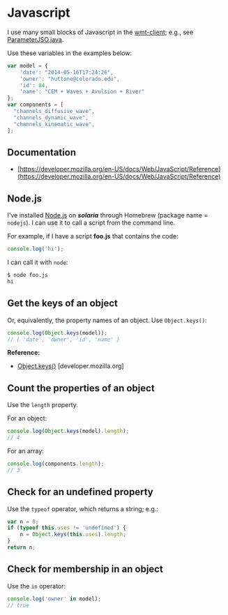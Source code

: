 # Javascript

I use many small blocks of Javascript in the
[wmt-client](https://github.com/csdms/wmt-client);
e.g., see
[ParameterJSO.java](https://github.com/csdms/wmt-client/blob/master/src/edu/colorado/csdms/wmt/client/data/ParameterJSO.java).

Use these variables in the examples below:
```javascript
var model = {
	'date': "2014-05-16T17:24:26",
	'owner': "huttone@colorado.edu",
	'id': 84,
	'name': "CEM + Waves + Avulsion + River"
};
var components = [
  "channels_diffusive_wave",
  "channels_dynamic_wave",
  "channels_kinematic_wave",
];
```

## Documentation

* [https://developer.mozilla.org/en-US/docs/Web/JavaScript/Reference](https://developer.mozilla.org/en-US/docs/Web/JavaScript/Reference)


## Node.js

I've installed [Node.js](https://nodejs.org/en/)
on ***solaria*** through Homebrew
(package name = `nodejs`).
I can use it to call a script from the command line.

For example, if I have a script **foo.js**
that contains the code:
```javascript
console.log('hi');
```

I can call it with `node`:
```bash
$ node foo.js
hi
```


## Get the keys of an object

Or, equivalently, the property names of an object.
Use `Object.keys()`:

```javascript
console.log(Object.keys(model));
// [ 'date', 'owner', 'id', 'name' ]
```

**Reference:**

* [Object.keys()](https://developer.mozilla.org/en-US/docs/Web/JavaScript/Reference/Global_Objects/Object/keys) [developer.mozilla.org]


## Count the properties of an object

Use the `length` property.

For an object:
```javascript
console.log(Object.keys(model).length);
// 4
```

For an array:
```javascript
console.log(components.length);
// 3
```


## Check for an undefined property

Use the `typeof` operator, which returns a string; e.g.:

```javascript
var n = 0;
if (typeof this.uses != 'undefined') {
	n = Object.keys(this.uses).length;
}
return n;
```

## Check for membership in an object

Use the `in` operator:
```javascript
console.log('owner' in model);
// true
```
